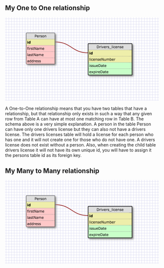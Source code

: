 
## My One to One relationship

![Schema](https://github.com/brianbier/phase_0/blob/master/week_8/images/Screen%20Shot%202016-01-29%20at%2011.22.20%20AM.png "My Schema")

A One-to-One relationship means that you have two tables that have a relationship, but that relationship only exists in such a way that any given row from Table A can have at most one matching row in Table B. The schema above is a very simple explanation. A person in the table Person can have only one drivers license but they can also not have a drivers license. The drivers licenses table will hold a license for each person who has one and it will not create one for those who do not have one. A drivers license does not exist without a person. Also, when creating the child table drivers license it will not have its own unique id, you will have to assign it the persons table id as its foreign key.

## My Many to Many relationship
![Schema](https://github.com/brianbier/phase_0/blob/master/week_8/images/Screen%20Shot%202016-01-29%20at%2011.22.20%20AM.png "My Schema")
